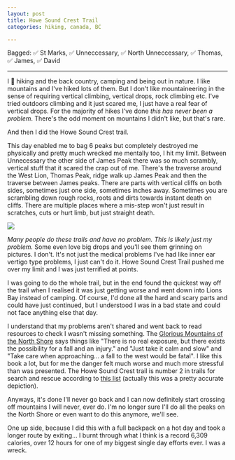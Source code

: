 ```yaml
---
layout: post
title: Howe Sound Crest Trail
categories: hiking, canada, BC

---
```


Bagged: ✅ St Marks, ✅ Unneccessary, ✅ North Unneccessary, ✅ Thomas, ✅ James, ✅ David

<hr class="florished">

I 💚 hiking and the back country, camping and being out in nature. I like mountains and I've hiked lots of them. But I don't like mountaineering in the sense of requiring vertical climbing, vertical drops, rock climbing etc. I've tried outdoors climbing and it just scared me, I just have a real fear of vertical drops. For the majority of hikes I've done *this has never been a problem*. There's the odd moment on mountains I didn't like, but that's rare.

And then I did the Howe Sound Crest trail.

<div class="strava-embed-placeholder" data-embed-type="activity" data-embed-id="11890867390" data-style="standard"></div><script src="https://strava-embeds.com/embed.js"></script>

This day enabled me to bag 6 peaks but completely destroyed me physically and pretty much wrecked me mentally too, I hit my limit. Between Unnecessary the other side of James Peak there was so much scrambly, vertical stuff that it scared the crap out of me. There's the traverse around the West Lion, Thomas Peak, ridge walk up James Peak and then the traverse between James peaks. There are parts with vertical cliffs on both sides, sometimes just one side, sometimes inches away. Sometimes you are scrambling down rough rocks, roots and dirts towards instant death on cliffs. There are multiple places where a mis-step won't just result in scratches, cuts or hurt limb, but just straight death.

<img src="https://dgtzuqphqg23d.cloudfront.net/1wut78GkR5Ja13odZ-ElGb1YV6biSMYPu6Qn7xqWruw-768x220.jpg" class="img-fluid">

*Many people do these trails and have no problem. This is likely just my problem.* Some even love big drops and you'll see them grinning on pictures. I don't. It's not just the medical problems I've had like inner ear vertigo type problems, I just can't do it. Howe Sound Crest Trail pushed me over my limit and I was just terrified at points.

I was going to do the whole trail, but in the end found the quickest way off the trail when I realised it was just getting worse and went down into Lions Bay instead of camping. Of course, I'd done all the hard and scary parts and could have just continued, but I understood I was in a bad state and could not face anything else that day.

I understand that my problems aren't shared and went back to read resources to check I wasn't missing something. The <a href="https://www.amazon.ca/Glorious-Mountains-Vancouvers-North-Shore/dp/1771602414">Glorious Mountains of the North Shore</a> says things like "There is no real exposure, but there exists the possibility for a fall and an injury." and "Just take it calm and slow" and "Take care when approaching... a fall to the west would be fatal". I like this book a lot, but for me the danger felt much worse and much more stressful than was presented. The Howe Sound Crest trail is number 2 in trails for search and rescue according to <a href="https://bc.ctvnews.ca/these-10-b-c-trails-had-the-most-search-and-rescue-calls-last-year-1.6405200">this list</a> (actually this was a pretty accurate depiction).

Anyways, it's done I'll never go back and I can now definitely start crossing off mountains I will never, ever do. I'm no longer sure I'll do all the peaks on the North Shore or even want to do this anymore, we'll see.

One up side, because I did this with a full backpack on a hot day and took a longer route by exiting... I burnt through what I think is a record 6,309 calories, over 12 hours for one of my biggest single day efforts ever. I was a wreck.